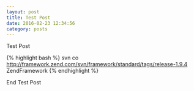 ```yaml
--- 
layout: post
title: Test Post
date: 2016-02-23 12:34:56
category: posts
---
```


Test Post

{% highlight bash %}
svn co http://framework.zend.com/svn/framework/standard/tags/release-1.9.4 ZendFramework
{% endhighlight %}

End Test Post
